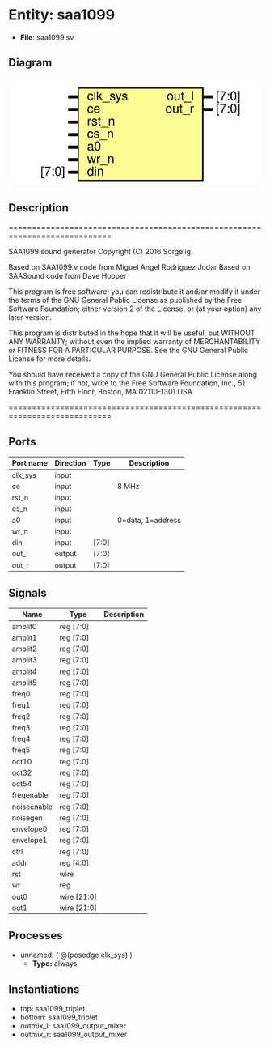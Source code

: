 # Entity: saa1099

- **File**: saa1099.sv
## Diagram

![Diagram](saa1099.svg "Diagram")
## Description

============================================================================
 
  SAA1099 sound generator
  Copyright (C) 2016 Sorgelig

  Based on SAA1099.v code from Miguel Angel Rodriguez Jodar
  Based on SAASound code  from Dave Hooper

  This program is free software; you can redistribute it and/or modify it
  under the terms of the GNU General Public License as published by the Free
  Software Foundation; either version 2 of the License, or (at your option)
  any later version.

  This program is distributed in the hope that it will be useful, but WITHOUT
  ANY WARRANTY; without even the implied warranty of MERCHANTABILITY or
  FITNESS FOR A PARTICULAR PURPOSE.  See the GNU General Public License for
  more details.

  You should have received a copy of the GNU General Public License along
  with this program; if not, write to the Free Software Foundation, Inc.,
  51 Franklin Street, Fifth Floor, Boston, MA 02110-1301 USA.

============================================================================

## Ports

| Port name | Direction | Type  | Description       |
| --------- | --------- | ----- | ----------------- |
| clk_sys   | input     |       |                   |
| ce        | input     |       | 8 MHz             |
| rst_n     | input     |       |                   |
| cs_n      | input     |       |                   |
| a0        | input     |       | 0=data, 1=address |
| wr_n      | input     |       |                   |
| din       | input     | [7:0] |                   |
| out_l     | output    | [7:0] |                   |
| out_r     | output    | [7:0] |                   |
## Signals

| Name        | Type        | Description |
| ----------- | ----------- | ----------- |
| amplit0     | reg [7:0]   |             |
| amplit1     | reg [7:0]   |             |
| amplit2     | reg [7:0]   |             |
| amplit3     | reg [7:0]   |             |
| amplit4     | reg [7:0]   |             |
| amplit5     | reg [7:0]   |             |
| freq0       | reg [7:0]   |             |
| freq1       | reg [7:0]   |             |
| freq2       | reg [7:0]   |             |
| freq3       | reg [7:0]   |             |
| freq4       | reg [7:0]   |             |
| freq5       | reg [7:0]   |             |
| oct10       | reg [7:0]   |             |
| oct32       | reg [7:0]   |             |
| oct54       | reg [7:0]   |             |
| freqenable  | reg [7:0]   |             |
| noiseenable | reg [7:0]   |             |
| noisegen    | reg [7:0]   |             |
| envelope0   | reg [7:0]   |             |
| envelope1   | reg [7:0]   |             |
| ctrl        | reg [7:0]   |             |
| addr        | reg [4:0]   |             |
| rst         | wire        |             |
| wr          | reg         |             |
| out0        | wire [21:0] |             |
| out1        | wire [21:0] |             |
## Processes
- unnamed: ( @(posedge clk_sys) )
  - **Type:** always
## Instantiations

- top: saa1099_triplet
- bottom: saa1099_triplet
- outmix_l: saa1099_output_mixer
- outmix_r: saa1099_output_mixer
